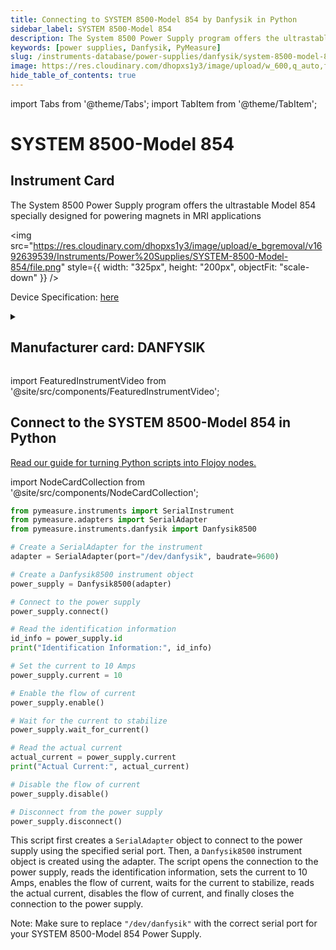 ```yaml
---
title: Connecting to SYSTEM 8500-Model 854 by Danfysik in Python
sidebar_label: SYSTEM 8500-Model 854
description: The System 8500 Power Supply program offers the ultrastable Model 854 specially designed for powering magnets in MRI applications
keywords: [power supplies, Danfysik, PyMeasure]
slug: /instruments-database/power-supplies/danfysik/system-8500-model-854
image: https://res.cloudinary.com/dhopxs1y3/image/upload/w_600,q_auto,f_auto/e_bgremoval/v1692639539/Instruments/Power%20Supplies/SYSTEM-8500-Model-854/file.jpg
hide_table_of_contents: true
---
```


import Tabs from '@theme/Tabs';
import TabItem from '@theme/TabItem';

# SYSTEM 8500-Model 854

## Instrument Card

<div className="flex">

<div>

The System 8500 Power Supply program offers the ultrastable Model 854 specially designed for powering magnets in MRI applications

</div>

<img src="https://res.cloudinary.com/dhopxs1y3/image/upload/e_bgremoval/v1692639539/Instruments/Power%20Supplies/SYSTEM-8500-Model-854/file.png" style={{ width: "325px", height: "200px", objectFit: "scale-down" }} />

</div>

<div className="flex text-center">

<p>Device Specification: <a target="\_blank" href="https://www.danfysik.com/media/1098/model-854-datasheet.pdf">here</a></p>

</div>

<details style={{ marginTop: "15px"}}>
<summary><h2>Manufacturer card: DANFYSIK</h2></summary>

<img src="https://res.cloudinary.com/dhopxs1y3/image/upload/v1692806107/Instruments/Vendor%20Logos/Danfysik.png" style={{ width: "100%", height: "170px",objectFit: "scale-down" }} />

Danfysik accelerator system and accelerator components are in service at most particle accelerator facilities worldwide.

<ul>
  <li>Headquarters: Denmark</li>
  <li>Yearly Revenue (millions, USD): 13.0</li>
  <li>Vendor Website: <a href="https://www.danfysik.com/en">here</a></li>
</ul>
</details>

import FeaturedInstrumentVideo from '@site/src/components/FeaturedInstrumentVideo';

<FeaturedInstrumentVideo category='POWER_SUPPLIES' manufacturer='DANFYSIK'></FeaturedInstrumentVideo>


## Connect to the SYSTEM 8500-Model 854 in Python

[Read our guide for turning Python scripts into Flojoy nodes.](https://docs.flojoy.ai/custom-nodes/creating-custom-node/)

import NodeCardCollection from '@site/src/components/NodeCardCollection';

<Tabs>

<TabItem value="Flojoy" label="Flojoy" className="flojoy-instrument-tabs">

<NodeCardCollection category='POWER_SUPPLIES' manufacturer='DANFYSIK'></NodeCardCollection>

</TabItem>
<TabItem value="PyMeasure" label="PyMeasure">


```python
from pymeasure.instruments import SerialInstrument
from pymeasure.adapters import SerialAdapter
from pymeasure.instruments.danfysik import Danfysik8500

# Create a SerialAdapter for the instrument
adapter = SerialAdapter(port="/dev/danfysik", baudrate=9600)

# Create a Danfysik8500 instrument object
power_supply = Danfysik8500(adapter)

# Connect to the power supply
power_supply.connect()

# Read the identification information
id_info = power_supply.id
print("Identification Information:", id_info)

# Set the current to 10 Amps
power_supply.current = 10

# Enable the flow of current
power_supply.enable()

# Wait for the current to stabilize
power_supply.wait_for_current()

# Read the actual current
actual_current = power_supply.current
print("Actual Current:", actual_current)

# Disable the flow of current
power_supply.disable()

# Disconnect from the power supply
power_supply.disconnect()
```

This script first creates a `SerialAdapter` object to connect to the power supply using the specified serial port. Then, a `Danfysik8500` instrument object is created using the adapter. The script opens the connection to the power supply, reads the identification information, sets the current to 10 Amps, enables the flow of current, waits for the current to stabilize, reads the actual current, disables the flow of current, and finally closes the connection to the power supply.

Note: Make sure to replace `"/dev/danfysik"` with the correct serial port for your SYSTEM 8500-Model 854 Power Supply.

</TabItem>
</Tabs>